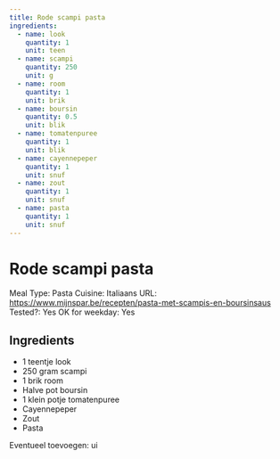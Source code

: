 ```yaml
---
title: Rode scampi pasta
ingredients:
  - name: look
    quantity: 1
    unit: teen
  - name: scampi
    quantity: 250
    unit: g
  - name: room
    quantity: 1
    unit: brik
  - name: boursin
    quantity: 0.5
    unit: blik
  - name: tomatenpuree
    quantity: 1
    unit: blik
  - name: cayennepeper
    quantity: 1
    unit: snuf
  - name: zout
    quantity: 1
    unit: snuf
  - name: pasta
    quantity: 1
    unit: snuf
---
```


# Rode scampi pasta

Meal Type: Pasta
Cuisine: Italiaans
URL: https://www.mijnspar.be/recepten/pasta-met-scampis-en-boursinsaus
Tested?: Yes
OK for weekday: Yes

## Ingredients
- 1 teentje look
- 250 gram scampi
- 1 brik room
- Halve pot boursin
- 1 klein potje tomatenpuree
- Cayennepeper
- Zout
- Pasta

Eventueel toevoegen: ui